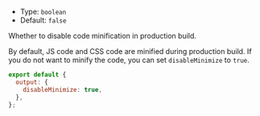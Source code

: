 - Type: `boolean`
- Default: `false`

Whether to disable code minification in production build.

By default, JS code and CSS code are minified during production build. If you do not want to minify the code, you can set `disableMinimize` to `true`.

```js
export default {
  output: {
    disableMinimize: true,
  },
};
```
